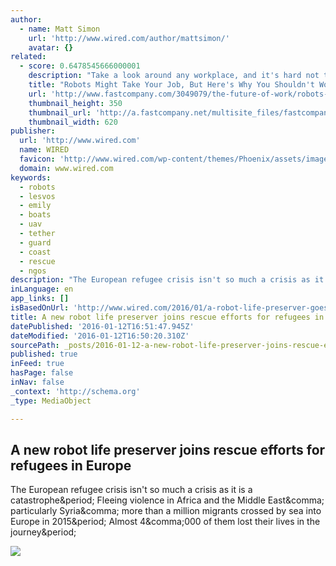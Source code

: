 ```yaml
---
author:
  - name: Matt Simon
    url: 'http://www.wired.com/author/mattsimon/'
    avatar: {}
related:
  - score: 0.6478545666000001
    description: "Take a look around any workplace, and it's hard not to see the radical transformations revolutionizing the way we work. One of those major changes is the evolution of modern robotics, or artificial intelligence (AI), which has made our lives easier but also stirred some worries as to how human workers will be affected."
    title: "Robots Might Take Your Job, But Here's Why You Shouldn't Worry"
    url: 'http://www.fastcompany.com/3049079/the-future-of-work/robots-might-take-your-job-but-heres-why-you-shouldnt-worry'
    thumbnail_height: 350
    thumbnail_url: 'http://a.fastcompany.net/multisite_files/fastcompany/imagecache/620x350/poster/2015/07/3049079-poster-p-1-robots-might-take-your-job-but-heres-why-you-shouldnt-worry.jpg'
    thumbnail_width: 620
publisher:
  url: 'http://www.wired.com'
  name: WIRED
  favicon: 'http://www.wired.com/wp-content/themes/Phoenix/assets/images/favicon.ico'
  domain: www.wired.com
keywords:
  - robots
  - lesvos
  - emily
  - boats
  - uav
  - tether
  - guard
  - coast
  - rescue
  - ngos
description: "The European refugee crisis isn't so much a crisis as it is a catastrophe. Fleeing violence in Africa and the Middle East, particularly Syria, more than a million migrants crossed by sea into Europe in 2015. Almost 4,000 of them lost their lives in the journey."
inLanguage: en
app_links: []
isBasedOnUrl: 'http://www.wired.com/2016/01/a-robot-life-preserver-goes-to-work-in-the-greek-refugee-crisis/?mbid=social_twitter'
title: A new robot life preserver joins rescue efforts for refugees in Europe
datePublished: '2016-01-12T16:51:47.945Z'
dateModified: '2016-01-12T16:50:20.310Z'
sourcePath: _posts/2016-01-12-a-new-robot-life-preserver-joins-rescue-efforts-for-refugees.md
published: true
inFeed: true
hasPage: false
inNav: false
_context: 'http://schema.org'
_type: MediaObject

---
```

<article style=""><h1>A new robot life preserver joins rescue efforts for refugees in Europe</h1><p>The European refugee crisis isn't so much a crisis as it is a catastrophe&amp;period; Fleeing violence in Africa and the Middle East&amp;comma; particularly Syria&amp;comma; more than a million migrants crossed by sea into Europe in 2015&amp;period; Almost 4&amp;comma;000 of them lost their lives in the journey&amp;period;</p><img src="http://www.wired.com/wp-content/uploads/2016/01/Emily4-1200x630-e1452304089588.jpg" /></article>